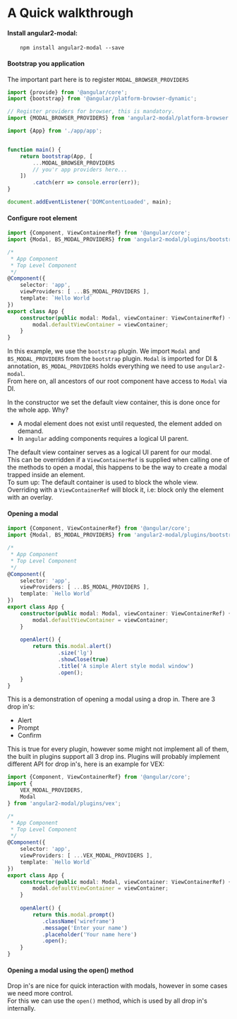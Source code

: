 # A Quick walkthrough

#### Install **angular2-modal**:
```
    npm install angular2-modal --save
```

#### Bootstrap you application
The important part here is to register `MODAL_BROWSER_PROVIDERS`
```ts
import {provide} from '@angular/core';
import {bootstrap} from '@angular/platform-browser-dynamic';

// Register providers for browser, this is mandatory.
import {MODAL_BROWSER_PROVIDERS} from 'angular2-modal/platform-browser';

import {App} from './app/app';


function main() {
    return bootstrap(App, [
        ...MODAL_BROWSER_PROVIDERS
        // you'r app providers here...
    ])
        .catch(err => console.error(err));
}

document.addEventListener('DOMContentLoaded', main);
```

#### Configure root element
```ts
import {Component, ViewContainerRef} from '@angular/core';
import {Modal, BS_MODAL_PROVIDERS} from 'angular2-modal/plugins/bootstrap';

/*
 * App Component
 * Top Level Component
 */
@Component({
    selector: 'app', 
    viewProviders: [ ...BS_MODAL_PROVIDERS ],
    template: `Hello World`
})
export class App {
    constructor(public modal: Modal, viewContainer: ViewContainerRef) {
        modal.defaultViewContainer = viewContainer;
    }
}

```

In this example, we use the `bootstrap` plugin.
We import `Modal` and `BS_MODAL_PROVIDERS` from the `bootstrap` plugin.
`Modal` is imported for DI & annotation, `BS_MODAL_PROVIDERS` holds everything we need to use `angular2-modal`.  
From here on, all ancestors of our root component have access to `Modal` via DI.
  
In the constructor we set the default view container, this is done once for the whole app.
Why?  

  * A modal element does not exist until requested, the element added on demand. 
  * In `angular` adding components requires a logical UI parent.

The default view container serves as a logical UI parent for our modal.  
This can be overridden if a `ViewContainerRef` is supplied when calling one of the methods to open a modal, this happens to be the way to create a modal trapped inside an element.  
To sum up:
The default container is used to block the whole view.  
Overriding with a `ViewContainerRef` will block it, i.e: block only the element with an overlay.

#### Opening a modal
```ts
import {Component, ViewContainerRef} from '@angular/core';
import {Modal, BS_MODAL_PROVIDERS} from 'angular2-modal/plugins/bootstrap';

/*
 * App Component
 * Top Level Component
 */
@Component({
    selector: 'app', 
    viewProviders: [ ...BS_MODAL_PROVIDERS ],
    template: `Hello World`
})
export class App {
    constructor(public modal: Modal, viewContainer: ViewContainerRef) {
        modal.defaultViewContainer = viewContainer;
    }
    
    openAlert() {
        return this.modal.alert()
                .size('lg')
                .showClose(true)
                .title('A simple Alert style modal window')
                .open();
    }
}

```

This is a demonstration of opening a modal using a drop in.
There are 3 drop in's: 
  * Alert
  * Prompt
  * Confirm
  
This is true for every plugin, however some might not implement all of them, the built in plugins support all 3 drop ins.
Plugins will probably implement different API for drop in's, here is an example for VEX:

```ts
import {Component, ViewContainerRef} from '@angular/core';
import {
    VEX_MODAL_PROVIDERS,
    Modal
} from 'angular2-modal/plugins/vex';

/*
 * App Component
 * Top Level Component
 */
@Component({
    selector: 'app', 
    viewProviders: [ ...VEX_MODAL_PROVIDERS ],
    template: `Hello World`
})
export class App {
    constructor(public modal: Modal, viewContainer: ViewContainerRef) {
        modal.defaultViewContainer = viewContainer;
    }
    
    openAlert() {
        return this.modal.prompt()
           .className('wireframe')
           .message('Enter your name')
           .placeholder('Your name here')
           .open();
    }
}

```

#### Opening a modal using the open() method
Drop in's are nice for quick interaction with modals, however in some cases we need more control.  
For this we can use the `open()` method, which is used by all drop in's internally.


